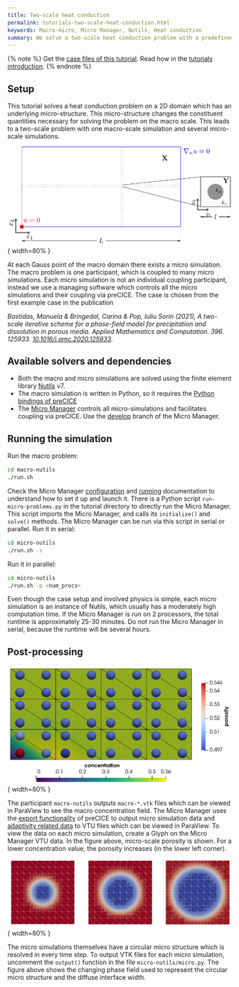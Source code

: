```yaml
---
title: Two-scale heat conduction
permalink: tutorials-two-scale-heat-conduction.html
keywords: Macro-micro, Micro Manager, Nutils, Heat conduction
summary: We solve a two-scale heat conduction problem with a predefined micro structure of two materials. One macro simulation is coupled to several micro simulations using the Micro Manager.
---
```


{% note %}
Get the [case files of this tutorial](https://github.com/precice/tutorials/tree/master/two-scale-heat-conduction). Read how in the [tutorials introduction](https://www.precice.org/tutorials.html).
{% endnote %}

## Setup

This tutorial solves a heat conduction problem on a 2D domain which has an underlying micro-structure. This micro-structure changes the constituent quantities necessary for solving the problem on the macro scale. This leads to a two-scale problem with one macro-scale simulation and several micro-scale simulations.

![Case setup of two-scale-heat-conduction case](images/tutorials-two-scale-heat-conduction-macro-micro-schematic.png){ width=80% }

At each Gauss point of the macro domain there exists a micro simulation. The macro problem is one participant, which is coupled to many micro simulations. Each micro simulation is not an individual coupling participant, instead we use a managing software which controls all the micro simulations and their coupling via preCICE. The case is chosen from the first example case in the publication

*Bastidas, Manuela & Bringedal, Carina & Pop, Iuliu Sorin (2021), A two-scale iterative scheme for a phase-field model for precipitation and dissolution in porous media. Applied Mathematics and Computation. 396. 125933. [10.1016/j.amc.2020.125933](https://doi.org/10.1016/j.amc.2020.125933)*.

## Available solvers and dependencies

* Both the macro and micro simulations are solved using the finite element library [Nutils](https://nutils.org/install.html) v7.
* The macro simulation is written in Python, so it requires the [Python bindings of preCICE](https://precice.org/installation-bindings-python.html)
* The [Micro Manager](https://precice.org/tooling-micro-manager-installation.html) controls all micro-simulations and facilitates coupling via preCICE. Use the [develop](https://github.com/precice/micro-manager/tree/develop) branch of the Micro Manager.

## Running the simulation

Run the macro problem:

```bash
cd macro-nutils
./run.sh
```

Check the Micro Manager [configuration](https://precice.org/tooling-micro-manager-configuration.html) and [running](https://precice.org/tooling-micro-manager-running.html) documentation to understand how to set it up and launch it. There is a Python script `run-micro-problems.py` in the tutorial directory to directly run the Micro Manager. This script imports the Micro Manager, and calls its `initialize()` and `solve()` methods. The Micro Manager can be run via this script in serial or parallel. Run it in serial:

```bash
cd micro-nutils
./run.sh -s
```

Run it in parallel:

```bash
cd micro-nutils
./run.sh -p <num_procs>
```

Even though the case setup and involved physics is simple, each micro simulation is an instance of Nutils, which usually has a moderately high computation time. If the Micro Manager is run on 2 processors, the total runtime is approximately 25-30 minutes. Do not run the Micro Manager in serial, because the runtime will be several hours.

## Post-processing

![Results of two-scale-heat-conduction case](images/tutorials-two-scale-heat-conduction-results.png){ width=80% }

The participant `macro-nutils` outputs `macro-*.vtk` files which can be viewed in ParaView to see the macro concentration field. The Micro Manager uses the [export functionality](https://precice.org/configuration-export.html#enabling-exporters) of preCICE to output micro simulation data and [adaptivity related data](https://precice.org/tooling-micro-manager-configuration.html#adding-adaptivity-in-the-precice-xml-configuration) to VTU files which can be viewed in ParaView. To view the data on each micro simulation, create a Glyph on the Micro Manager VTU data. In the figure above, micro-scale porosity is shown. For a lower concentration value, the porosity increases (in the lower left corner).

![Evolving micro simulations](images/tutorials-two-scale-heat-conduction-evolving-micro-simulations.png){ width=80% }

The micro simulations themselves have a circular micro structure which is resolved in every time step. To output VTK files for each micro simulation, uncomment the `output()` function in the file `micro-nutils/micro.py`. The figure above shows the changing phase field used to represent the circular micro structure and the diffuse interface width.
